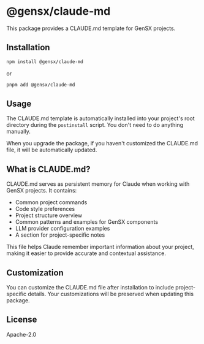 # @gensx/claude-md

This package provides a CLAUDE.md template for GenSX projects.

## Installation

```bash
npm install @gensx/claude-md
```

or

```bash
pnpm add @gensx/claude-md
```

## Usage

The CLAUDE.md template is automatically installed into your project's root directory during the `postinstall` script. You don't need to do anything manually.

When you upgrade the package, if you haven't customized the CLAUDE.md file, it will be automatically updated.

## What is CLAUDE.md?

CLAUDE.md serves as persistent memory for Claude when working with GenSX projects. It contains:

- Common project commands
- Code style preferences
- Project structure overview
- Common patterns and examples for GenSX components
- LLM provider configuration examples
- A section for project-specific notes

This file helps Claude remember important information about your project, making it easier to provide accurate and contextual assistance.

## Customization

You can customize the CLAUDE.md file after installation to include project-specific details. Your customizations will be preserved when updating this package.

## License

Apache-2.0